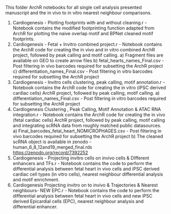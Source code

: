 This folder ArchR notebooks for all single cell analysis presented manuscript and the in vivo to in vitro nearest neighbour comparisons.

1. Cardiogenesis - Plotting footprints with and without cleaning.r - Notebook contains the modified footprinting function adapted from ArchR for plotting the naive overlap motif and BPNet cleaned motif footprints.
2. Cardiogenesis - Fetal + Invitro combined project.r - Notebook contains the ArchR code for creating the in vivo and in vitro combined ArchR project, followed by peak calling and motif calling. 
	a) Fragment files are available on GEO to create arrow files
	b) fetal_hearts_names_Final.csv - Post filtering in vivo barcodes required for subsetting the ArchR project
	c) differentiation_names_Final.csv - Post filtering in vitro barcodes required for subsetting the ArchR project
3. Cardiogenesis - Invitro cells clustering, peak calling, motif annotation.r - Notebook contains the ArchR code for creating the in vitro (iPSC derived cardiac cells) ArchR project, followed by peak calling, motif calling.
	a) differentiation_names_Final.csv - Post filtering in vitro barcodes required for subsetting the ArchR project
4. Cardiogenesis Clustering , Peak Calling, Motif Annotation & ATAC RNA integration.r - Notebook contains the ArchR code for creating the in vivo (fetal cardiac cells) ArchR project, followed by peak calling, motif calling and integrating scRNA data from roughly matched public datasources.
	a) Final_barcodes_fetal_heart_NOMICROPHAGES.csv - Post filtering in vivo barcodes required for subsetting the ArchR project
	b) The cleaned scRNA object is available in zenodo - human_6_8_12and19_merged_final.rds https://zenodo.org/record/7392252
5. Cardiogenesis - Projecting invitro cells on invivo cells & DIfferent enhancers and TFs.r - Notebook contains the code to perform the differential analysis between fetal heart in vivo cells and iPSC derived cardiac cell types (in vitro cells), nearest neighbour differential analysis and motif enrichment.
6. Cardiogenesis Projecting invitro on to invivo & Trajectories & Nearest neighbours- NEW EPC.r - Notebook contains the code to perform the differential analysis between fetal heart in vivo cells and new iPSC derived Epicardial cells (EPC), nearest neighbour analysis and differential enhancer.
